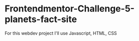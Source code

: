 # Frontendmentor-Challenge-5-planets-fact-site
 For this webdev project I'll use Javascript, HTML, CSS
